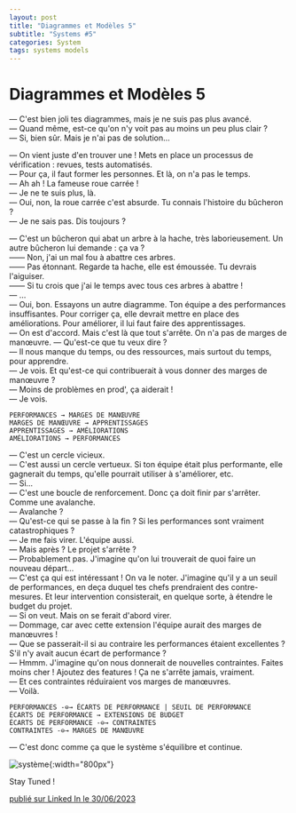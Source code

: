 ```yaml
---
layout: post
title: "Diagrammes et Modèles 5"
subtitle: "Systems #5"
categories: System
tags: systems models
---
```

# Diagrammes et Modèles 5


— C'est bien joli tes diagrammes, mais je ne suis pas plus avancé.\
— Quand même, est-ce qu'on n'y voit pas au moins un peu plus clair ?\
— Si, bien sûr. Mais je n'ai pas de solution…
<!--more-->

— On vient juste d'en trouver une ! Mets en place un processus de vérification : revues, tests automatisés.\
— Pour ça, il faut former les personnes. Et là, on n'a pas le temps.\
— Ah ah ! La fameuse roue carrée !\
— Je ne te suis plus, là.\
— Oui, non, la roue carrée c'est absurde. Tu connais l'histoire du bûcheron ?\
— Je ne sais pas. Dis toujours ?

— C'est un bûcheron qui abat un arbre à la hache, très laborieusement. Un autre bûcheron lui demande : ça va ?\
—— Non, j'ai un mal fou à abattre ces arbres.\
—— Pas étonnant. Regarde ta hache, elle est émoussée. Tu devrais l'aiguiser.\
—— Si tu crois que j'ai le temps avec tous ces arbres à abattre !\
— …\
— Oui, bon. Essayons un autre diagramme. Ton équipe a des performances insuffisantes. Pour corriger ça, elle devrait mettre en place des améliorations. Pour améliorer, il lui faut faire des apprentissages.\
— On est d'accord. Mais c'est là que tout s'arrête. On n'a pas de marges de manœuvre.
— Qu'est-ce que tu veux dire ?\
— Il nous manque du temps, ou des ressources, mais surtout du temps, pour apprendre.\
— Je vois. Et qu'est-ce qui contribuerait à vous donner des marges de manœuvre ?\
— Moins de problèmes en prod', ça aiderait !\
— Je vois.

``` PERFORMANCES → MARGES DE MANŒUVRE ```\
``` MARGES DE MANŒUVRE → APPRENTISSAGES ```\
``` APPRENTISSAGES → AMÉLIORATIONS ```\
``` AMÉLIORATIONS → PERFORMANCES ```

— C'est un cercle vicieux.\
— C'est aussi un cercle vertueux. Si ton équipe était plus performante, elle gagnerait du temps, qu'elle pourrait utiliser à s'améliorer, etc.\
— Si…\
— C'est une boucle de renforcement. Donc ça doit finir par s'arrêter. Comme une avalanche.\
— Avalanche ?\
— Qu'est-ce qui se passe à la fin ? Si les performances sont vraiment catastrophiques ?\
— Je me fais virer. L'équipe aussi.\
— Mais après ? Le projet s'arrête ?\
— Probablement pas. J'imagine qu'on lui trouverait de quoi faire un nouveau départ…\
— C'est ça qui est intéressant ! On va le noter. J'imagine qu'il y a un seuil de performances, en deça duquel tes chefs prendraient des contre-mesures. Et leur intervention consisterait, en quelque sorte, à étendre le budget du projet.\
— Si on veut. Mais on se ferait d'abord virer.\
— Dommage, car avec cette extension l'équipe aurait des marges de manœuvres !\
— Que se passerait-il si au contraire les performances étaient excellentes ? S'il n'y avait aucun écart de performance ?\
— Hmmm. J'imagine qu'on nous donnerait de nouvelles contraintes. Faites moins cher ! Ajoutez des features ! Ça ne s'arrête jamais, vraiment.\
— Et ces contraintes réduiraient vos marges de manœuvres.\
— Voilà.

``` PERFORMANCES -⊖→ ÉCARTS DE PERFORMANCE | SEUIL DE PERFORMANCE ```\
``` ÉCARTS DE PERFORMANCE → EXTENSIONS DE BUDGET ```\
``` ÉCARTS DE PERFORMANCE -⊖→ CONTRAINTES ```\
``` CONTRAINTES -⊖→ MARGES DE MANŒUVRE ```

— C'est donc comme ça que le système s'équilibre et continue.

![système](/images/apprentissages-ameliorations-performances-marges-contraintes.jpg){:width="800px"}

Stay Tuned !

[publié sur Linked In le 30/06/2023](https://www.linkedin.com/posts/christophe-thibaut-35b4657_cest-bien-joli-tes-diagrammes-mais-je-activity-7080423111937937408-vqQo?utm_source=share&utm_medium=member_desktop)
